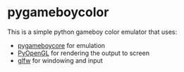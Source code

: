 # pygameboycolor

This is a simple python gameboy color emulator that uses:

* [pygameboycore](https://github.com/corymonroe/pygameboycore) for emulation
* [PyOpenGL](http://pyopengl.sourceforge.net/) for rendering the output to screen
* [glfw](https://github.com/FlorianRhiem/pyGLFW) for windowing and input

